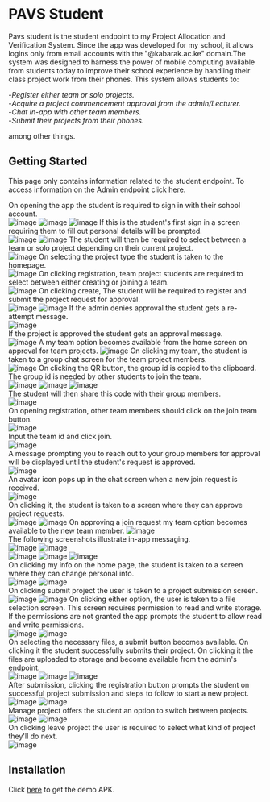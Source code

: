 # PAVS Student
Pavs student is the student endpoint to my Project Allocation and Verification System. Since the app was developed for my school, it allows logins only from email accounts with the "@kabarak.ac.ke" domain.The system was designed to harness the power of mobile computing available from students today to improve their school experience by handling their class project work from their phones. This system allows students to:

-_Register either team or solo projects._  
-_Acquire a project commencement approval from the admin/Lecturer._  
-_Chat in-app with other team members._  
-_Submit their projects from their phones._  

among other things.

## Getting Started
This page only contains information related to the student endpoint. To access information on the Admin endpoint click [here](https://github.com/Mugambi-Ian/Pavs-Admin).

On opening the app the student is required to sign in with their school account.  
![image](https://github.com/Mugambi-Ian/Pavs-Student/raw/master/ScreenShot/ssps01.jpg)
![image](https://github.com/Mugambi-Ian/Pavs-Student/raw/master/ScreenShot/ssps02.jpg)
![image](https://github.com/Mugambi-Ian/Pavs-Student/raw/master/ScreenShot/ssps03.jpg)
If this is the student's first sign in a screen requiring them to fill out personal details will be prompted.  
![image](https://github.com/Mugambi-Ian/Pavs-Student/raw/master/ScreenShot/ssps04.jpg)
![image](https://github.com/Mugambi-Ian/Pavs-Student/raw/master/ScreenShot/ssps05.jpg)
The student will then be required to select between a team or solo project depending on their current project.  
![image](https://github.com/Mugambi-Ian/Pavs-Student/raw/master/ScreenShot/ssps06.jpg)
On selecting the project type the student is taken to the homepage.  
![image](https://github.com/Mugambi-Ian/Pavs-Student/raw/master/ScreenShot/ssps07.jpg)
On clicking registration, team project students are required to select between either creating or joining a team.  
![image](https://github.com/Mugambi-Ian/Pavs-Student/raw/master/ScreenShot/ssps08.jpg)
On clicking create, The student will be required to register and submit the project request for approval.  
![image](https://github.com/Mugambi-Ian/Pavs-Student/raw/master/ScreenShot/ssps09.jpg)
![image](https://github.com/Mugambi-Ian/Pavs-Student/raw/master/ScreenShot/ssps10.jpg)
If the admin denies approval the student gets a re-attempt message.  
![image](https://github.com/Mugambi-Ian/Pavs-Student/raw/master/ScreenShot/ssps11.jpg)  
If the project is approved the student gets an approval message.  
![image](https://github.com/Mugambi-Ian/Pavs-Student/raw/master/ScreenShot/ssps12.jpg)
A my team option becomes available from the home screen on approval for team projects.
![image](https://github.com/Mugambi-Ian/Pavs-Student/raw/master/ScreenShot/ssps13.jpg)
On clicking my team, the student is taken to a group chat screen for the team project members.  
![image](https://github.com/Mugambi-Ian/Pavs-Student/raw/master/ScreenShot/ssps14.jpg)
On clicking the QR button, the group id is copied to the clipboard. The group id is needed by other students to join the team.  
![image](https://github.com/Mugambi-Ian/Pavs-Student/raw/master/ScreenShot/ssps16.jpg)
![image](https://github.com/Mugambi-Ian/Pavs-Student/raw/master/ScreenShot/ssps17.jpg)
![image](https://github.com/Mugambi-Ian/Pavs-Student/raw/master/ScreenShot/ssps18.jpg)  
The student will then share this code with their group members.  
![image](https://github.com/Mugambi-Ian/Pavs-Student/raw/master/ScreenShot/ssps19.jpg)  
On opening registration, other team members should click on the join team button.  
![image](https://github.com/Mugambi-Ian/Pavs-Student/raw/master/ScreenShot/ssps20.jpg)  
Input the team id and click join.  
![image](https://github.com/Mugambi-Ian/Pavs-Student/raw/master/ScreenShot/ssps21.jpg)  
A message prompting you to reach out to your group members for approval will be displayed until the student's request is approved.  
![image](https://github.com/Mugambi-Ian/Pavs-Student/raw/master/ScreenShot/ssps22.jpg)  
An avatar icon pops up in the chat screen when a new join request is received.  
![image](https://github.com/Mugambi-Ian/Pavs-Student/raw/master/ScreenShot/ssps23.jpg)  
On clicking it, the student is taken to a screen where they can approve project requests.  
![image](https://github.com/Mugambi-Ian/Pavs-Student/raw/master/ScreenShot/ssps24.jpg)
![image](https://github.com/Mugambi-Ian/Pavs-Student/raw/master/ScreenShot/ssps25.jpg)
On approving a join request my team option becomes available to the new team member.
![image](https://github.com/Mugambi-Ian/Pavs-Student/raw/master/ScreenShot/ssps27.jpg)  
The following screenshots illustrate in-app messaging.  
![image](https://github.com/Mugambi-Ian/Pavs-Student/raw/master/ScreenShot/ssps28.jpg)
![image](https://github.com/Mugambi-Ian/Pavs-Student/raw/master/ScreenShot/ssps29.jpg)  
![image](https://github.com/Mugambi-Ian/Pavs-Student/raw/master/ScreenShot/ssps32.jpg)
![image](https://github.com/Mugambi-Ian/Pavs-Student/raw/master/ScreenShot/ssps30.jpg)
![image](https://github.com/Mugambi-Ian/Pavs-Student/raw/master/ScreenShot/ssps31.jpg)  
On clicking my info on the home page, the student is taken to a screen where they can change personal info.  
![image](https://github.com/Mugambi-Ian/Pavs-Student/raw/master/ScreenShot/ssps39.jpg)
![image](https://github.com/Mugambi-Ian/Pavs-Student/raw/master/ScreenShot/ssps40.jpg)  
On clicking submit project the user is taken to a project submission screen.  
![image](https://github.com/Mugambi-Ian/Pavs-Student/raw/master/ScreenShot/ssps32.jpg)
![image](https://github.com/Mugambi-Ian/Pavs-Student/raw/master/ScreenShot/ssps33.jpg)
On clicking either option, the user is taken to a file selection screen. This screen requires permission to read and write storage. If the permissions are not granted the app prompts the student to allow read and write permissions.  
![image](https://github.com/Mugambi-Ian/Pavs-Student/raw/master/ScreenShot/ssps34.jpg)
![image](https://github.com/Mugambi-Ian/Pavs-Student/raw/master/ScreenShot/ssps35.jpg)  
On selecting the necessary files, a submit button becomes available. On clicking it the student successfully submits their project. On clicking it the files are uploaded to storage and become available from the admin's endpoint.  
![image](https://github.com/Mugambi-Ian/Pavs-Student/raw/master/ScreenShot/ssps35_0.jpg)
![image](https://github.com/Mugambi-Ian/Pavs-Student/raw/master/ScreenShot/ssps36.jpg)
![image](https://github.com/Mugambi-Ian/Pavs-Student/raw/master/ScreenShot/ssps37.jpg)  
After submission, clicking the registration button prompts the student on successful project submission and steps to follow to start a new project.  
![image](https://github.com/Mugambi-Ian/Pavs-Student/raw/master/ScreenShot/ssps37.jpg)
![image](https://github.com/Mugambi-Ian/Pavs-Student/raw/master/ScreenShot/ssps38.jpg)  
Manage project offers the student an option to switch between projects.  
![image](https://github.com/Mugambi-Ian/Pavs-Student/raw/master/ScreenShot/ssps41.jpg)
![image](https://github.com/Mugambi-Ian/Pavs-Student/raw/master/ScreenShot/ssps42.jpg)  
On clicking leave project the user is required to select what kind of project they'll do next.  
![image](https://github.com/Mugambi-Ian/Pavs-Student/raw/master/ScreenShot/ssps43.jpg)

## Installation
Click [here](https://drive.google.com/uc?export=view&id=1TECqnfCasNWVrZ-Pd-UxQKYnh-efRf-n) to get the demo APK.
